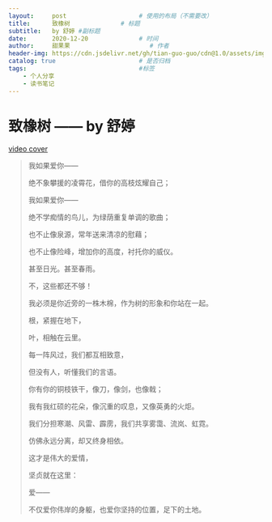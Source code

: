 ```yaml
---
layout:     post                    # 使用的布局（不需要改）
title:      致橡树              # 标题 
subtitle:   by 舒婷 #副标题
date:       2020-12-20              # 时间
author:     甜果果                      # 作者
header-img: https://cdn.jsdelivr.net/gh/tian-guo-guo/cdn@1.0/assets/img/post-bg-swift2.jpg    #这篇文章标题背景图片
catalog: true                       # 是否归档
tags:                               #标签
    - 个人分享
    - 读书笔记
---
```


# 致橡树 —— by 舒婷

[video cover](https://www.bilibili.com/video/BV1pr4y1w7sK?from=search&seid=1544077255034686156)

>我如果爱你——
>
>绝不象攀援的凌霄花，借你的高枝炫耀自己；
>
>我如果爱你——
>
>绝不学痴情的鸟儿，为绿荫重复单调的歌曲；
>
>也不止像泉源，常年送来清凉的慰藉；
>
>也不止像险峰，增加你的高度，衬托你的威仪。
>
>甚至日光。甚至春雨。
>
>不，这些都还不够！
>
>我必须是你近旁的一株木棉，作为树的形象和你站在一起。
>
>根，紧握在地下，
>
>叶，相触在云里。
>
>每一阵风过，我们都互相致意，
>
>但没有人，听懂我们的言语。
>
>你有你的铜枝铁干，像刀，像剑，也像戟；
>
>我有我红硕的花朵，像沉重的叹息，又像英勇的火炬。
>
>我们分担寒潮、风雷、霹雳，我们共享雾霭、流岚、虹霓。
>
>仿佛永远分离，却又终身相依。
>
>这才是伟大的爱情，
>
>坚贞就在这里：
>
>爱——
>
>不仅爱你伟岸的身躯，也爱你坚持的位置，足下的土地。

